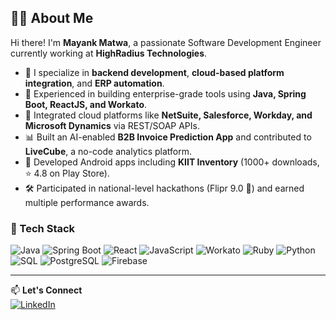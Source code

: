 ## 👨‍💻 About Me

Hi there! I'm **Mayank Matwa**, a passionate Software Development Engineer currently working at **HighRadius Technologies**.

- 🔧 I specialize in **backend development**, **cloud-based platform integration**, and **ERP automation**.
- 💼 Experienced in building enterprise-grade tools using **Java, Spring Boot, ReactJS, and Workato**.
- 🔄 Integrated cloud platforms like **NetSuite, Salesforce, Workday, and Microsoft Dynamics** via REST/SOAP APIs.
- 📊 Built an AI-enabled **B2B Invoice Prediction App** and contributed to **LiveCube**, a no-code analytics platform.
- 📱 Developed Android apps including **KIIT Inventory** (1000+ downloads, ⭐ 4.8 on Play Store).
- 🛠️ Participated in national-level hackathons (Flipr 9.0 🏅) and earned multiple performance awards.

### 🧰 Tech Stack
![Java](https://img.shields.io/badge/-Java-007396?style=flat-square&logo=java)
![Spring Boot](https://img.shields.io/badge/-SpringBoot-6DB33F?style=flat-square&logo=spring-boot)
![React](https://img.shields.io/badge/-React-61DAFB?style=flat-square&logo=react)
![JavaScript](https://img.shields.io/badge/-JavaScript-F7DF1E?style=flat-square&logo=javascript)
![Workato](https://img.shields.io/badge/-Workato-00B8D9?style=flat-square&logo=data:image/svg+xml;base64,[custom])
![Ruby](https://img.shields.io/badge/-Ruby-CC342D?style=flat-square&logo=ruby)
![Python](https://img.shields.io/badge/-Python-3776AB?style=flat-square&logo=python)
![SQL](https://img.shields.io/badge/-SQL-4479A1?style=flat-square&logo=mysql)
![PostgreSQL](https://img.shields.io/badge/-PostgreSQL-336791?style=flat-square&logo=postgresql)
![Firebase](https://img.shields.io/badge/-Firebase-FFCA28?style=flat-square&logo=firebase)

---

📫 **Let's Connect**  
[![LinkedIn](https://img.shields.io/badge/-LinkedIn-0077B5?style=flat-square&logo=linkedin)](https://www.linkedin.com/in/mayank-matwa/)  


